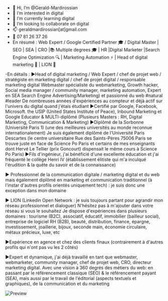 - 👋 Hi, I’m @Gerald-Mardirossian
- 👀 I’m interested in digital
- 🌱 I’m currently learning digital
- 💞️ I’m looking to collaborate on digital
- 📫 geraldmardirossian[at]gmail.com
- 📱 07 81 26 37 26
- En résumé : Web Expert / Google Certified Partner 🎓 / Digital Master | SEO | SEA | CRO |📚 Multiple degrees 🎓 | HR |Digital Marketer |Search Engine Optimization 🔍 | Marketing Automation ⚡️ | Head of digital marketing 🎯 | LION 🦁

-En détails :
►Head of digital marketing / Web Expert / chef de projet web / stratégiste en marketing digital / chef de projet digital / responsable marketing digital Webmaster spécialiste du webmarketing, Growth hacker, Social media manager / community manager, marketing automation, Expert en SEA Search Engine Advertising/Marketing) et passionné du web #natural #leader
De nombreuses années d'expériences au compteur et déjà actif sur l'univers du digital quand j'étais étudiant
►Certifié par Google, Facebook, Microsoft. the USIP (United States Institute of Peace), Inbound Marketing et Google Educator & MULTI-diplômé (Plusieurs Masters : RH, Digital Marketing, Communication & Marketing)
►Diplômé de la Sorbonne (Université Paris 1) (une des meilleures universités au monde reconnue internationalement) Je suis également diplômé de l'Université Paris Descartes (le centre universitaire Rue des Saints-Pères 75006 Paris se trouve juste en face de Science Po Paris et certains de mes enseignants dont Hervé Le Tellier (prix Goncourt) dispensait le même cours à Science Po Paris)
►Fils d'ingénieur, j'ai bénéficié d'une excellente éducation et j'ai fréquenté le collège Henri IV (établissement élitiste qui m'a inculqué l'érudition & la quête du savoir et de la connaissance)

► Professionnel de la communication digitale / marketing digital et du web mais également diplômé en marketing et communication traditionnel (à l'instar d'autres profils orientés uniquement tech) : je suis donc une exception dans mon domaine

► LION (Linkedin Open Network : je suis toujours partant pour agrandir mon réseau professionnel et dialoguer) N'hésitez pas à m'ajouter dans votre réseau si vous le souhaitez Je dispose d'expériences dans plusieurs domaines : tourisme (B2C), associatif, éducatif, immobilier (bailleur social), entreprise de logiciel RH (B2B), beauté, distribution, finance, épargne, investissement, joaillerie, bijoux, seconde main, économie circulaire, métaux précieux, luxe, etc

►Expérience en agence et chez des clients finaux (contrairement à d'autres profils qui n'ont pas vu les 2 côtés)

►Expert et dynamique, j'ai déjà travaillé en tant que webmaster, webmarketer, community manager, chef de projet web, CRO, directeur marketing digital. Avec une vision à 360 degrés des métiers du web: en passant par le référencement classique (SEO) & le référencement payant (SEA), mais aussi par le travail de l'éditorial (aspects textuels et graphiques), de la communication et du marketing
<!---

--->

![Preview]([[https://raw.githubusercontent.com/username/project/master/image-path/image.png](https://pbs.twimg.com/media/FxX2PDXXgAE5pY8?format=jpg)]())
